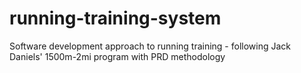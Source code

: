 # running-training-system
Software development approach to running training - following Jack Daniels' 1500m-2mi program with PRD methodology
